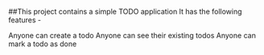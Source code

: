 ##This project contains a simple TODO application It has the following features -

Anyone can create a todo
Anyone can see their existing todos
Anyone can mark a todo as done
